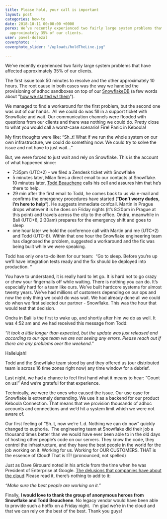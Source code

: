 ```yaml
---
title: Please hold, your call is important
layout: post
categories: how-to
date: 2018-10-11 00:00:00 +0000
perex: We’ve recently experienced two fairly large system problems that have affected
  approximately 35% of our clients.
user: pavel-dolezal
coverphoto: ''
coverphoto_slider: "/uploads/holdTheLine.jpg"

---
```

We’ve recently experienced two fairly large system problems that have affected approximately 35% of our clients.

The first issue took 50 minutes to resolve and the other approximately 10 hours. The root cause in both cases was the way we handled the provisioning of adhoc sandboxes on top of our [SnowflakeDB](http://www.snowflake.net/) (a few words about "[how we started w/ them](http://blog.keboola.com/new-dose-of-steroids-in-the-keboola-backend)").

We managed to find a workaround for the first problem, but the second one was out of our hands.  All we could do was fill in a support ticket with Snowflake and wait. Our communication channels were flooded with questions from our clients and there was nothing we could do. Pretty close to what you would call a worst-case scenario! Fire! Panic in Keboola!

My first thoughts were like: “Sh..t! What if we run the whole system on our own infrastructure, we could do something now. We could try to solve the issue and not have to just wait…”

But, we were forced to just wait and rely on Snowflake. This is the account of what happened since:

* 7:35pm (UTC+2) - we filed a Zendesk ticket with Snowflake
* 5 minutes later, Milan fires a direct email to our contacts at Snowflake. 10 minutes later, [Todd Beauchene](https://www.linkedin.com/in/toddbeauchene) calls his cell and assures him that he’s there to help.
* 29 min after the first email to Todd, he comes back to us via e-mail and confirms the emergency procedures have started (“**Don’t worry dudes, I’m here to help**”). He suggests immediate confcall. Martin in Prague drops whatever it is he does on Friday nights (it’s 8:20pm in Prague at this point) and travels across the city to the office. Ondra, meanwhile in Bali (UTC+8, 2:30am) prepares for the emergency shift and goes to sleep
* one hour later we hold the conference call with Martin and me (UTC+2) and Todd (UTC-8). Within that one hour the Snowflake engineering team has diagnosed the problem, suggested a workaround and the fix was being built while we were speaking.

Todd has only one to-do item for our team:  “Go to sleep. Before you’re up we’ll have integration tests ready and the fix should be deployed into production. “

You have to understand, it is really hard to let go. It is hard not to go crazy or chew your fingernails off while waiting. There is nothing you can do. It’s especially hard for a team like ours. We’ve built hardcore systems for almost twenty years. We’ve had millions of customers depending on our ops and now the only thing we could do was wait. We had already done all we could do when we first selected our partner - Snowflake. This was the hour that would test that decision.

Ondra in Bali is the first to wake up, and shortly after him we do as well. It was 4:52 am and we had received this message from Todd:

_“It took a little longer than expected, but the update was just released and according to our ops team we are not seeing any errors. Please reach out if there are any problems over the weekend.”_

Hallelujah!

Todd and the Snowflake team stood by and they offered us (our distributed team is across 16 time zones right now) any time window for a debrief.

Last night, we had a chance to feel first hand what it means to hear: “Count on us!” And we’re grateful for that experience.

Technically, we were the ones who caused the issue. Our use case for Snowflake is extremely demanding. We use it as a backend for our product Keboola Connection. That means that we provision thousands of adhoc accounts and connections and we’d hit a system limit which we were not aware of.

Our first feeling of “Sh..t, now we’re f..d. Nothing we can do now” quickly changed to euphoria.  The engineering team at Snowflake did their job a thousand times better than we would have ever been able to in the old days of hosting other people’s code on our servers. They know the code, they control the infrastructure, and they have the best people in the world for the job working on it. Working for us. Working for OUR CUSTOMERS. THAT is the essence of Cloud! That is IT! (pronounced, not spelled)

Just as Dave Girouard noted in his article from the time when he was President of Enterprise at Google. [The delusions that companies have about the cloud](https://gigaom.com/2013/01/26/the-delusions-that-companies-have-about-the-cloud/) Please read it, there’s nothing to add to it:

_“Make sure the best people are working on it.”_

Finally, **I would love to thank the group of anonymous heroes from Snowflake and Todd Beauchene**. No legacy vendor would have been able to provide such a hotfix on a Friday night.  I’m glad we’re in the cloud and that we can rely on the best of the best. Thank you guys!